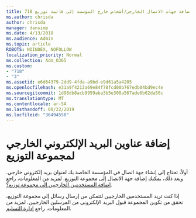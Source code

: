 ```yaml
---
title: 718 إضافة جهات الاتصال الخارجي/أشخاص خارج المؤسسة إلى قائمة توزيع
ms.author: chrisda
author: chrisda
manager: dansimp
ms.date: 4/13/2018
ms.audience: Admin
ms.topic: article
ROBOTS: NOINDEX, NOFOLLOW
localization_priority: Normal
ms.collection: Adm_O365
ms.custom:
- "718"
- "3"
ms.assetid: e6d64379-2dd9-4fda-a9bd-e9d61a5a4205
ms.openlocfilehash: e31a9f4213a69e84f78fcd00b767edb04bd9ec4e
ms.sourcegitcommit: 1d98db8acb9959aba3b5e308a567ade6b62da56c
ms.translationtype: MT
ms.contentlocale: ar-SA
ms.lasthandoff: 08/22/2019
ms.locfileid: "36494550"
---
```

# <a name="add-external-email-addresses-to-a-distribution-group"></a>إضافة عناوين البريد الإلكتروني الخارجي لمجموعة التوزيع

أولاً، تحتاج إلى إنشاء جهة اتصال في المؤسسة الخاصة بك لعنوان بريد إلكتروني خارجي. وبعد ذلك، يمكنك إضافة جهة الاتصال إلى مجموعة التوزيع. لمزيد من المعلومات، راجع [إضافة المستخدمين الخارجيين إلى مجموعة توزيع؟](https://support.office.com/client/caa0f310-0bb7-48e3-8ad2-cb358b53bbba).

إذا كنت تريد المستخدمين الخارجيين لتتمكن من إرسال رسائل إلى مجموعة التوزيع، تحقق من تكوين المجموعة قبول البريد الإلكتروني من المرسلين الخارجيين. لمزيد من المعلومات، راجع [إدارة التسليم](https://technet.microsoft.com/library/bb124513.aspx#deliverymanagement).
